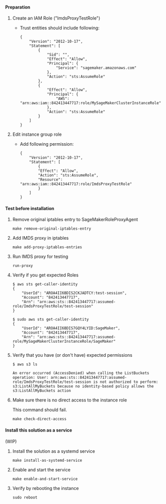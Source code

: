 #### Preparation

1. Create an IAM Role ("ImdsProxyTestRole")

    - Trust entities should include following:

        ```
        {
            "Version": "2012-10-17",
            "Statement": [
                {
                    "Sid": "",
                    "Effect": "Allow",
                    "Principal": {
                        "Service": "sagemaker.amazonaws.com"
                    },
                    "Action": "sts:AssumeRole"
                },
                {
                    "Effect": "Allow",
                    "Principal": {
                        "AWS": "arn:aws:iam::842413447717:role/MySageMakerClusterInstanceRole"
                    },
                    "Action": "sts:AssumeRole"
                }
            ]
        }
        ```

1. Edit instance group role

    - Add following permission:

        ```
        {
            "Version": "2012-10-17",
            "Statement": [
                {
                "Effect": "Allow",
                "Action": "sts:AssumeRole",
                "Resource": "arn:aws:iam::842413447717:role/ImdsProxyTestRole"
                }
            ]
        }
        ```


#### Test before installation

1. Remove original iptables entry to SageMakerRoleProxyAgent

    ```
    make remove-original-iptables-entry
    ```

1. Add IMDS proxy in iptables

    ```
    make add-proxy-iptables-entries
    ```

1. Run IMDS proxy for testing

    ```
    run-proxy
    ```

1. Verify if you get expected Roles

    ```
    $ aws sts get-caller-identity
    {
        "UserId": "AROA4II6BDIS2CKJADTCY:test-session",
        "Account": "842413447717",
        "Arn": "arn:aws:sts::842413447717:assumed-role/ImdsProxyTestRole/test-session"
    }

    $ sudo aws sts get-caller-identity
    {
        "UserId": "AROA4II6BDIS7GQY4LYID:SageMaker",
        "Account": "842413447717",
        "Arn": "arn:aws:sts::842413447717:assumed-role/MySageMakerClusterInstanceRole/SageMaker"
    }
    ```

1. Verify that you have (or don't have) expected permissions

    ```
    $ aws s3 ls

    An error occurred (AccessDenied) when calling the ListBuckets operation: User: arn:aws:sts::842413447717:assumed-role/ImdsProxyTestRole/test-session is not authorized to perform: s3:ListAllMyBuckets because no identity-based policy allows the s3:ListAllMyBuckets action    
    ```

1. Make sure there is no direct access to the instance role

    This command should fail.

    ```
    make check-direct-access
    ```


#### Install this solution as a service

(WIP)

1. Install the solution as a systemd service

    ```
    make install-as-systemd-service
    ```

1. Enable and start the service

    ```
    make enable-and-start-service
    ```

1. Verify by rebooting the instance

    ```
    sudo reboot
    ```